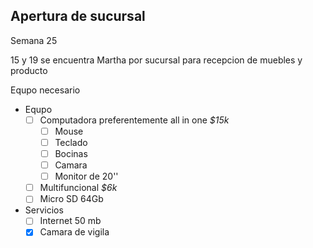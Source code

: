## Apertura de sucursal
Semana 25

15 y 19 se encuentra Martha por sucursal para recepcion de muebles y  producto

Equpo necesario

- Equpo
	- [ ]  Computadora preferentemente  all in one _$15k_
		- [ ] Mouse
		- [ ] Teclado
		- [ ] Bocinas
		- [ ] Camara
		- [ ] Monitor de 20''
	- [ ] Multifuncional _$6k_
	- [ ] Micro SD 64Gb 
- Servicios
	- [ ] Internet 50 mb
	- [x] Camara de vigila